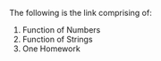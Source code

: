 
The following is the link comprising of:

1. Function of Numbers
2. Function of Strings
3. One Homework